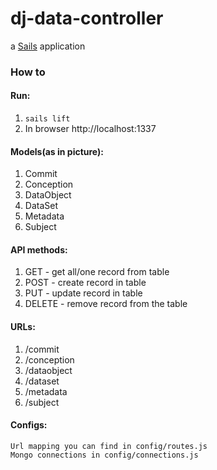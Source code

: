 # dj-data-controller

a [Sails](http://sailsjs.org) application


### How to
#### Run:
1. `sails lift`
2. In browser http://localhost:1337


#### Models(as in picture):
1. Commit
2. Conception
3. DataObject
4. DataSet
5. Metadata
6. Subject


#### API methods:
1. GET - get all/one record from table
2. POST - create record in table
3. PUT - update record in table
4. DELETE - remove record from the table


#### URLs:
1. /commit
2. /conception
3. /dataobject
4. /dataset
5. /metadata
6. /subject


#### Configs:
`Url mapping you can find in config/routes.js`  
`Mongo connections in config/connections.js`
